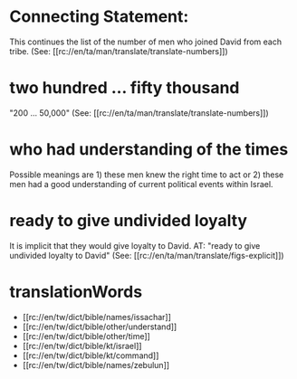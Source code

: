 # Connecting Statement:

This continues the list of the number of men who joined David from each tribe. (See: [[rc://en/ta/man/translate/translate-numbers]])

# two hundred ... fifty thousand

"200 ... 50,000" (See: [[rc://en/ta/man/translate/translate-numbers]])

# who had understanding of the times

Possible meanings are 1) these men knew the right time to act or 2) these men had a good understanding of current political events within Israel.

# ready to give undivided loyalty

It is implicit that they would give loyalty to David. AT: "ready to give undivided loyalty to David" (See: [[rc://en/ta/man/translate/figs-explicit]])

# translationWords

* [[rc://en/tw/dict/bible/names/issachar]]
* [[rc://en/tw/dict/bible/other/understand]]
* [[rc://en/tw/dict/bible/other/time]]
* [[rc://en/tw/dict/bible/kt/israel]]
* [[rc://en/tw/dict/bible/kt/command]]
* [[rc://en/tw/dict/bible/names/zebulun]]